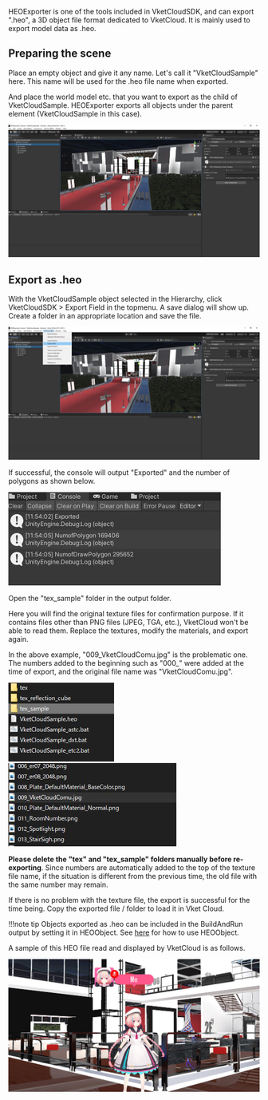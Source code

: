 HEOExporter is one of the tools included in VketCloudSDK, and can export ".heo", a 3D object file format dedicated to VketCloud. It is mainly used to export model data as .heo.

## Preparing the scene
Place an empty object and give it any name. Let's call it "VketCloudSample" here. This name will be used for the .heo file name when exported.

And place the world model etc. that you want to export as the child of VketCloudSample. HEOExporter exports all objects under the parent element (VketCloudSample in this case).

![PrepareScene](img/PrepareScene.jpg)

## Export as .heo
With the VketCloudSample object selected in the Hierarchy, click VketCloudSDK > Export Field in the topmenu. A save dialog will show up. Create a folder in an appropriate location and save the file.

![SelectSample](img/SelectSample.jpg)

If successful, the console will output "Exported" and the number of polygons as shown below.

![NumberOfPolygons](img/NumberOfPolygons.jpg)

Open the "tex_sample" folder in the output folder.

Here you will find the original texture files for confirmation purpose. If it contains files other than PNG files (JPEG, TGA, etc.), VketCloud won't be able to read them. Replace the textures, modify the materials, and export again.

In the above example, "009_VketCloudComu.jpg" is the problematic one. The numbers added to the beginning such as "000_" were added at the time of export, and the original file name was "VketCloudComu.jpg".

![OpenTexSample](img/OpenTexSample.jpg)
![OpenVketCloudComu](img/OpenVketCloudComu.jpg)

**Please delete the "tex" and "tex_sample" folders manually before re-exporting**. Since numbers are automatically added to the top of the texture file name, if the situation is different from the previous time, the old file with the same number may remain.

If there is no problem with the texture file, the export is successful for the time being. Copy the exported file / folder to load it in Vket Cloud.

!!!note tip
     Objects exported as .heo can be included in the BuildAndRun output by setting it in HEOObject. See [here](../HEOComponents/HEOObject.md) for how to use HEOObject.

A sample of this HEO file read and displayed by VketCloud is as follows.

![SampleHEO](img/SampleHEO.jpg)